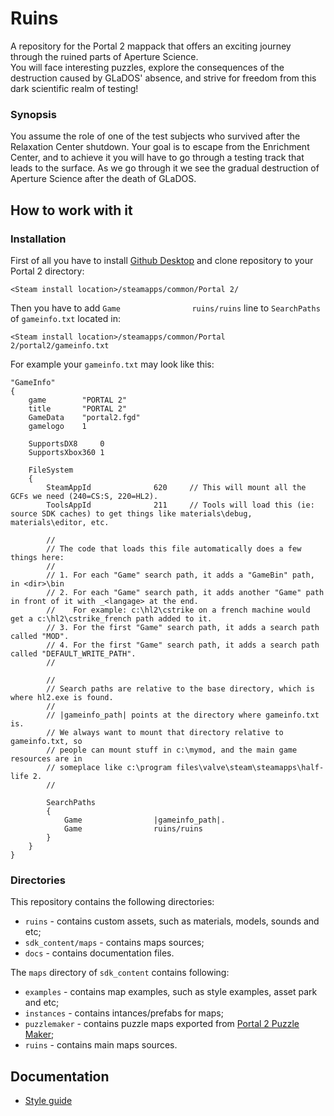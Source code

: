 # Ruins
A repository for the Portal 2 mappack that offers an exciting journey through the ruined parts of Aperture Science.<br/>
You will face interesting puzzles, explore the consequences of the destruction caused by GLaDOS' absence, and strive for freedom from this dark scientific realm of testing!
### Synopsis
You assume the role of one of the test subjects who survived after the Relaxation Center shutdown. Your goal is to escape from the Enrichment Center, and to achieve it you will have to go through a testing track that leads to the surface. As we go through it we see the gradual destruction of Aperture Science after the death of GLaDOS.
## How to work with it
### Installation
First of all you have to install [Github Desktop](https://desktop.github.com/) and clone repository to your Portal 2 directory:
```
<Steam install location>/steamapps/common/Portal 2/
```
Then you have to add ```Game				ruins/ruins``` line to `SearchPaths` of `gameinfo.txt` located in:
```
<Steam install location>/steamapps/common/Portal 2/portal2/gameinfo.txt
```
For example your `gameinfo.txt` may look like this:
```
"GameInfo"
{
	game 		"PORTAL 2"
	title 		"PORTAL 2"
	GameData	"portal2.fgd"
	gamelogo 	1

	SupportsDX8     0
	SupportsXbox360 1

	FileSystem
	{
		SteamAppId				620		// This will mount all the GCFs we need (240=CS:S, 220=HL2).
		ToolsAppId				211		// Tools will load this (ie: source SDK caches) to get things like materials\debug, materials\editor, etc.
		
		//
		// The code that loads this file automatically does a few things here:
		//
		// 1. For each "Game" search path, it adds a "GameBin" path, in <dir>\bin
		// 2. For each "Game" search path, it adds another "Game" path in front of it with _<langage> at the end.
		//    For example: c:\hl2\cstrike on a french machine would get a c:\hl2\cstrike_french path added to it.
		// 3. For the first "Game" search path, it adds a search path called "MOD".
		// 4. For the first "Game" search path, it adds a search path called "DEFAULT_WRITE_PATH".
		//

		//
		// Search paths are relative to the base directory, which is where hl2.exe is found.
		//
		// |gameinfo_path| points at the directory where gameinfo.txt is.
		// We always want to mount that directory relative to gameinfo.txt, so
		// people can mount stuff in c:\mymod, and the main game resources are in
		// someplace like c:\program files\valve\steam\steamapps\half-life 2.
		//

		SearchPaths
		{
			Game				|gameinfo_path|.
			Game				ruins/ruins
		}
	}
}
```
### Directories
This repository contains the following directories:
- `ruins` - contains custom assets, such as materials, models, sounds and etc;
- `sdk_content/maps` - contains maps sources;
- `docs` - contains documentation files.

The `maps` directory of `sdk_content` contains following:
- `examples` - contains map examples, such as style examples, asset park and etc;
- `instances` - contains intances/prefabs for maps;
- `puzzlemaker` - contains puzzle maps exported from [Portal 2 Puzzle Maker](https://developer.valvesoftware.com/wiki/Portal_2_Puzzle_Maker);
- `ruins` - contains main maps sources.
## Documentation
- [Style guide](docs/STYLEGUIDE.md)

